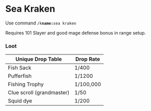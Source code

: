 # Sea Kraken

Use command `/k`**`name:`**`sea kraken`

Requires 101 Slayer and good mage defense bonus in range setup.

### Loot

| **Unique Drop Table**     | **Drop Rate** |
| ------------------------- | ------------- |
| Fish Sack                 | 1/400         |
| Pufferfish                | 1/1200        |
| Fishing Trophy            | 1/100,000     |
| Clue scroll (grandmaster) | 1/50          |
| Squid dye                 | 1/200         |



